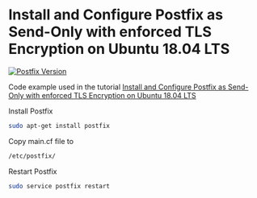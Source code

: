 # Install and Configure Postfix as Send-Only with enforced TLS Encryption on Ubuntu 18.04 LTS

[![Postfix Version](https://img.shields.io/badge/Postfix-3.3.0-brightgreen.svg)](http://www.postfix.org/)

Code example used in the tutorial
[Install and Configure Postfix as Send-Only with enforced TLS Encryption on Ubuntu 18.04 LTS](https://sebastian-stemmer.com/techblog/posts/install-and-configure-postfix-send-only-enforced-tls-encryption-ubuntu-1804-lts/)

Install Postfix

```bash
sudo apt-get install postfix
```

Copy main.cf file to

```bash
/etc/postfix/
```

Restart Postfix

```bash
sudo service postfix restart
```
